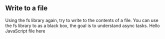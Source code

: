 ## Write to a file
Using the fs library again, try to write to the contents of a file.
You can use the fs library to as a black box, the goal is to understand async tasks.
Hello JavaScript file here